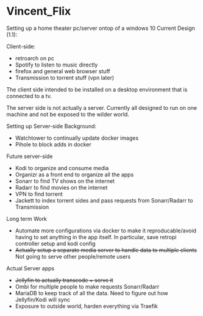 # Vincent_Flix
Setting up a home theater pc/server ontop of a windows 10
Current Design (1.1):

Client-side:
- retroarch on pc
- Spotify to listen to music directly
- firefox and general web browser stuff
- Transmission to torrent stuff (vpn later)

The client side intended to be installed on a desktop environment that is connected to a tv.

The server side is not actually a server. Currently all designed to run on one machine and not be exposed to the wilder world.

Setting up 
Server-side Background:
- Watchtower to continually update docker images
- Pihole to block adds in docker

Future server-side
- Kodi to organize and consume media
- Organizr as a front end to organize all the apps
- Sonarr to find TV shows on the internet
- Radarr to find movies on the internet
- VPN to find torrent
- Jackett to index torrent sides and pass requests from Sonarr/Radarr to Transmission


Long term Work
- Automate more configurations via docker to make it reproducable/avoid having to set anything in the app itself. In particular, save retropi controller setup and kodi config 
- ~~Actually setup a separate media server to handle data to multiple clients~~ Not going to serve other people/remote users

Actual Server apps
- ~~Jellyfin to actually transcode + serve it~~
- Ombi for multiple people to make requests Sonarr/Radarr
- MariaDB to keep track of all the data. Need to figure out how Jellyfin/Kodi will sync
- Exposure to outside world, harden everything via Traefik
